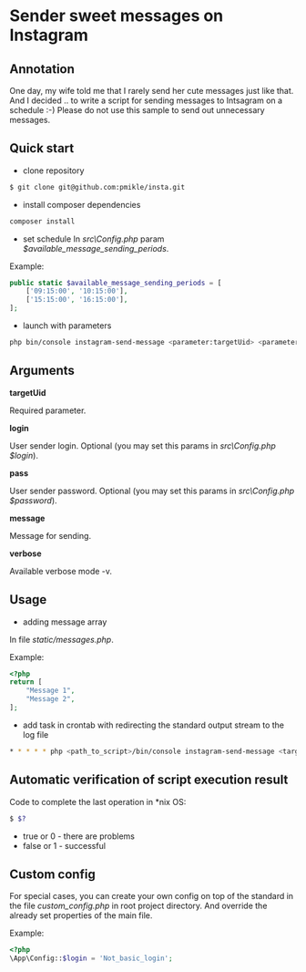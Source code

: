 # Sender sweet messages on Instagram
## Annotation
One day, my wife told me that I rarely send her cute messages just like that. And I decided .. to write a script for sending messages to Intsagram on a schedule :-)
Please do not use this sample to send out unnecessary messages.
## Quick start
- clone repository
```bash
$ git clone git@github.com:pmikle/insta.git
```
- install composer dependencies
```bash
composer install
```
- set schedule
In _src\Config.php_ param _$available_message_sending_periods_.

Example:
```php
public static $available_message_sending_periods = [
    ['09:15:00', '10:15:00'],
    ['15:15:00', '16:15:00'],
];
```
    
- launch with parameters
```bash
php bin/console instagram-send-message <parameter:targetUid> <parameter:login> <parameter:pass> <parameter:message>
```
## Arguments
**targetUid**

Required parameter.

**login**

User sender login. Optional (you may set this params in _src\Config.php_ _$login_).

**pass**

User sender password. Optional (you may set this params in _src\Config.php_ _$password_).

**message**

Message for sending.

**verbose**

Available verbose mode -v.

## Usage

- adding message array

In file _static/messages.php_.

Example:
```php
<?php
return [
    "Message 1",
    "Message 2",
];
```
- add task in crontab with redirecting the standard output stream to the log file

```bash
* * * * * php <path_to_script>/bin/console instagram-send-message <targetUid> -v >> <log_path>/<log_filename>
```  

## Automatic verification of script execution result

Code to complete the last operation in *nix OS:

```bash
$ $?
```

* true or 0 - there are problems
* false or 1 - successful

## Custom config

For special cases, you can create your own config on top of the standard in the file _custom_config.php_ in root project directory. And override the already set properties of the main file.

Example:

```php
<?php
\App\Config::$login = 'Not_basic_login';
```